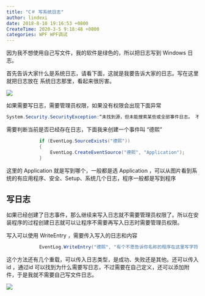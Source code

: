 ```yaml
---
title: "C＃ 写系统日志"
author: lindexi
date: 2018-8-10 19:16:53 +0800
CreateTime: 2020-3-5 9:18:48 +0800
categories: WPF WPF调试
---
```


因为我不想使用自己写文件，我的软件是绿色的，所以把日志写到 Windows 日志。

<!--more-->


<!-- csdn -->

<!-- 标签：wpf，WPF调试 -->

首先告诉大家什么是系统日志，请看下面，这就是我要告诉大家的日志。写在这里就把日志放在 系统日志那里，看起来很厉害。

![](http://image.acmx.xyz/34fdad35-5dfe-a75b-2b4b-8c5e313038e2%2F20181139593.jpg)

如果需要写日志，需要管理员权限，如果没有权限会出现下面异常

```csharp
System.Security.SecurityException:“未找到源，但未能搜索某些或全部事件日志。 不可访问的日志: Security
```

需要判断当前是否已经存在日志，下面我来创建一个事件叫 “德熙” 

```csharp
            if (EventLog.SourceExists("德熙"))
            {
                EventLog.CreateEventSource("德熙", "Application");
            }
```

这里的 Application 就是写到哪个，一般都是选 Application ，可以从图片看到系统的有应用程序、安全、Setup、系统几个日志，程序一般都是写到程序

## 写日志

如果已经创建了日志事件，那么继续来写入日志就不需要管理员权限了。所以在安装程序的过程创建日志就可以让程序不需要再写入日志时需要管理员权限。

写入可以使用 WriteEntry ，需要传入写入的日志和内容

```csharp
            EventLog.WriteEntry("德熙", "有个不愿告诉你名称的程序在这里写字符串");

```

这个方法还有几个重载，可以传入日志类型，是成功、失败还是其他。还可以传入 id ，通过id 可以找到为什么需要写日志，不过需要在自己定义，还可以添加附件，于是我就不需要自己写文件日志。

![](http://image.acmx.xyz/34fdad35-5dfe-a75b-2b4b-8c5e313038e2%2F201811310950.jpg)

